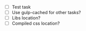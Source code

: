 - [ ] Test task
- [ ] Use gulp-cached for other tasks?
- [ ] Libs location?
- [ ] Compiled css location?
